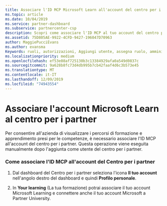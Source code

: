 ```yaml
---
title: Associare l'ID MCP Microsoft Learn all'account del centro per i partner | Centro per i partner
ms.topic: article
ms.date: 10/04/2019
ms.service: partner-dashboard
ms.subservice: partnercenter-csp
description: Scopri come associare l'ID MCP al tuo account del centro per i partner, in modo che la tua azienda possa visualizzare i percorsi di formazione e apprendimento presi per le competenze.
ms.assetid: 75D805AE-9922-4CFD-9427-196047D70963
author: MaggiePucciEvans
ms.author: evansma
Keywords: ruoli, autorizzazioni, Aggiungi utente, assegna ruolo, amministratore, agente, ID MCP, Microsoft Learn
ms.localizationpriority: medium
ms.openlocfilehash: ef53e08af725130b3c13384929afa0a549d0837c
ms.sourcegitcommit: 9a628b8fc73d4db995b7cb42faaf4d6c3b573e45
ms.translationtype: MT
ms.contentlocale: it-IT
ms.lasthandoff: 12/09/2019
ms.locfileid: "74943554"
---
```

# <a name="associate-your-microsoft-learn-account-in-partner-center"></a>Associare l'account Microsoft Learn al centro per i partner

Per consentire all'azienda di visualizzare i percorsi di formazione e apprendimento presi per le competenze, è necessario associare l'ID MCP all'account del centro per i partner. Questa operazione viene eseguita manualmente dopo l'aggiunta come utente del centro per i partner.

### <a name="how-to-associate-your-mcp-id-to-your-partner-center-account"></a>Come associare l'ID MCP all'account del Centro per i partner

1. Dal dashboard del Centro per i partner seleziona l'icona **Il tuo account** nell'angolo destro del dashboard e quindi **Profilo personale**.

2. In **Your learning** (La tua formazione) potrai associare il tuo account Microsoft Learning e connettere anche il tuo account Microsoft a Partner University.
